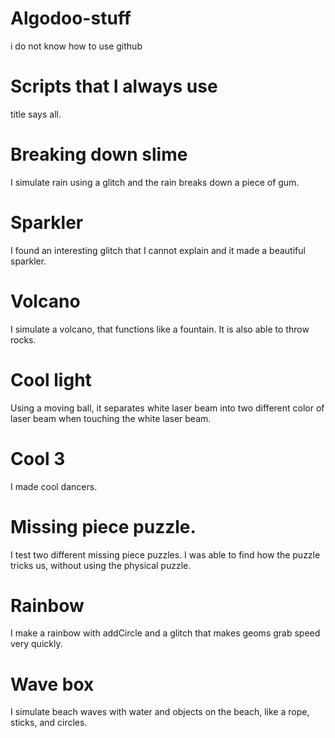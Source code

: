 # Algodoo-stuff
i do not know how to use github

# Scripts that I always use
title says all.

# Breaking down slime
I simulate rain using a glitch and the rain breaks down a piece of gum.

# Sparkler
I found an interesting glitch that I cannot explain and it made a beautiful sparkler.

# Volcano
I simulate a volcano, that functions like a fountain. It is also able to throw rocks.

# Cool light
Using a moving ball, it separates white laser beam into two different color of laser beam when touching the white laser beam.

# Cool 3
I made cool dancers.

# Missing piece puzzle.
I test two different missing piece puzzles. I was able to find how the puzzle tricks us, without using the physical puzzle.

# Rainbow
I make a rainbow with addCircle and a glitch that makes geoms grab speed very quickly.

# Wave box
I simulate beach waves with water and objects on the beach, like a rope, sticks, and circles.





